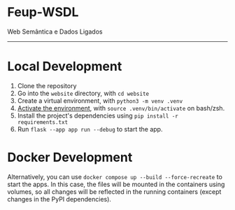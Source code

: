 # Feup-WSDL
Web Semântica e Dados Ligados

---

# Local Development

1. Clone the repository
2. Go into the `website` directory, with `cd website`
3. Create a virtual environment, with `python3 -m venv .venv`
4. [Activate the environment](https://docs.python.org/3/library/venv.html#how-venvs-work), with `source .venv/bin/activate` on bash/zsh.
5. Install the project's dependencies using `pip install -r requirements.txt` 
6. Run `flask --app app run --debug` to start the app.

# Docker Development

Alternatively, you can use `docker compose up --build --force-recreate` to start the apps.
In this case, the files will be mounted in the containers using volumes, so all changes will be reflected in the running containers (except changes in the PyPI dependencies).